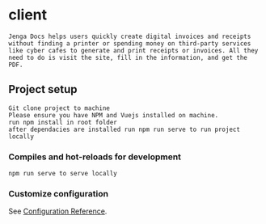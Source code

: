 # client
```
Jenga Docs helps users quickly create digital invoices and receipts without finding a printer or spending money on third-party services like cyber cafes to generate and print receipts or invoices. All they need to do is visit the site, fill in the information, and get the PDF.

```
## Project setup
```
Git clone project to machine
Please ensure you have NPM and Vuejs installed on machine. 
run npm install in root folder
after dependacies are installed run npm run serve to run project locally
```

### Compiles and hot-reloads for development
```
npm run serve to serve locally
```

### Customize configuration
See [Configuration Reference](https://cli.vuejs.org/config/).
```



